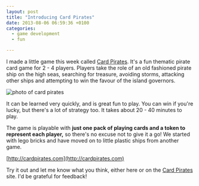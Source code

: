 ```yaml
---
layout: post
title: "Introducing Card Pirates"
date: 2013-08-06 06:59:36 +0100
categories:
  - game development
  - fun

---
```


I made a little game this week called [Card Pirates](http://cardpirates.com). It's a fun thematic pirate card game for 2 - 4 players. Players take the role of an old fashioned pirate ship on the high seas, searching for treasure, avoiding storms, attacking other ships and attempting to win the favour of the island governors.

![photo of card pirates](http://cardpirates.com/assets/photo1.jpg)

It can be learned very quickly, and is great fun to play. You can win if you're lucky, but there's a lot of strategy too. It takes about 20 - 40 minutes to play.

The game is playable with **just one pack of playing cards and a token to represent each player,** so there's no excuse not to give it a go! We started with lego bricks and have moved on to little plastic ships from another game.

[http://cardpirates.com](http://cardpirates.com)

Try it out and let me know what you think, either here or on the [Card Pirates](http://cardpirates.com/stories) site. I'd be grateful for feedback!
